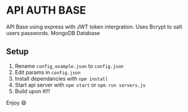 # API AUTH BASE
API Base using express with JWT token intergration. Uses Bcrypt to salt users passwords. MongoDB Database

## Setup
1. Rename ```config_example.json``` to ```config.json```
2. Edit params in ```config.json```
3. Install dependancies with ```npm install```
4. Start api server with ```npm start``` or ```npm run servers.js```
5. Build upon it!!!

Enjoy :smile: